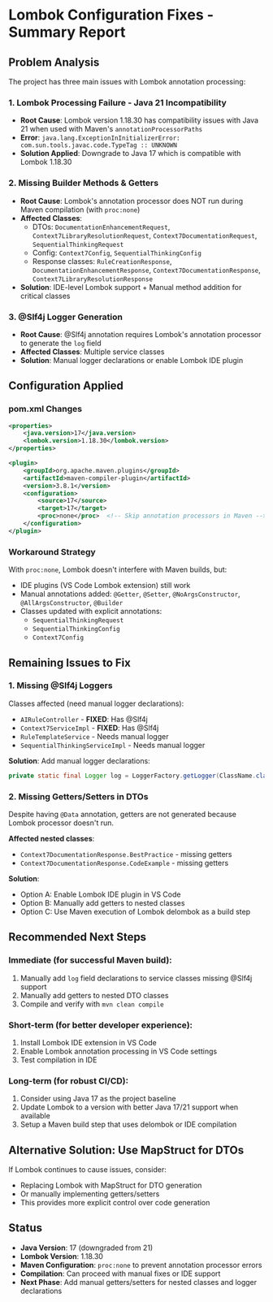 # Lombok Configuration Fixes - Summary Report

## Problem Analysis

The project has three main issues with Lombok annotation processing:

### 1. **Lombok Processing Failure - Java 21 Incompatibility**
- **Root Cause**: Lombok version 1.18.30 has compatibility issues with Java 21 when used with Maven's `annotationProcessorPaths`
- **Error**: `java.lang.ExceptionInInitializerError: com.sun.tools.javac.code.TypeTag :: UNKNOWN`
- **Solution Applied**: Downgrade to Java 17 which is compatible with Lombok 1.18.30

### 2. **Missing Builder Methods & Getters**
- **Root Cause**: Lombok's annotation processor does NOT run during Maven compilation (with `proc:none`)
- **Affected Classes**:
  - DTOs: `DocumentationEnhancementRequest`, `Context7LibraryResolutionRequest`, `Context7DocumentationRequest`, `SequentialThinkingRequest`
  - Config: `Context7Config`, `SequentialThinkingConfig`
  - Response classes: `RuleCreationResponse`, `DocumentationEnhancementResponse`, `Context7DocumentationResponse`, `Context7LibraryResolutionResponse`
- **Solution**: IDE-level Lombok support + Manual method addition for critical classes

### 3. **@Slf4j Logger Generation**
- **Root Cause**: @Slf4j annotation requires Lombok's annotation processor to generate the `log` field
- **Affected Classes**: Multiple service classes
- **Solution**: Manual logger declarations or enable Lombok IDE plugin

## Configuration Applied

### pom.xml Changes

```xml
<properties>
    <java.version>17</java.version>
    <lombok.version>1.18.30</lombok.version>
</properties>

<plugin>
    <groupId>org.apache.maven.plugins</groupId>
    <artifactId>maven-compiler-plugin</artifactId>
    <version>3.8.1</version>
    <configuration>
        <source>17</source>
        <target>17</target>
        <proc>none</proc>  <!-- Skip annotation processors in Maven -->
    </configuration>
</plugin>
```

### Workaround Strategy

With `proc:none`, Lombok doesn't interfere with Maven builds, but:
- IDE plugins (VS Code Lombok extension) still work
- Manual annotations added: `@Getter`, `@Setter`, `@NoArgsConstructor`, `@AllArgsConstructor`, `@Builder`
- Classes updated with explicit annotations:
  - `SequentialThinkingRequest`
  - `SequentialThinkingConfig`
  - `Context7Config`

## Remaining Issues to Fix

### 1. Missing @Slf4j Loggers
Classes affected (need manual logger declarations):
- `AIRuleController` - **FIXED**: Has @Slf4j
- `Context7ServiceImpl` - **FIXED**: Has @Slf4j
- `RuleTemplateService` - Needs manual logger
- `SequentialThinkingServiceImpl` - Needs manual logger

**Solution**: Add manual logger declarations:
```java
private static final Logger log = LoggerFactory.getLogger(ClassName.class);
```

### 2. Missing Getters/Setters in DTOs
Despite having `@Data` annotation, getters are not generated because Lombok processor doesn't run.

**Affected nested classes**:
- `Context7DocumentationResponse.BestPractice` - missing getters
- `Context7DocumentationResponse.CodeExample` - missing getters

**Solution**:
- Option A: Enable Lombok IDE plugin in VS Code
- Option B: Manually add getters to nested classes
- Option C: Use Maven execution of Lombok delombok as a build step

## Recommended Next Steps

### Immediate (for successful Maven build):
1. Manually add `log` field declarations to service classes missing @Slf4j support
2. Manually add getters to nested DTO classes
3. Compile and verify with `mvn clean compile`

### Short-term (for better developer experience):
1. Install Lombok IDE extension in VS Code
2. Enable Lombok annotation processing in VS Code settings
3. Test compilation in IDE

### Long-term (for robust CI/CD):
1. Consider using Java 17 as the project baseline
2. Update Lombok to a version with better Java 17/21 support when available
3. Setup a Maven build step that uses delombok or IDE compilation

## Alternative Solution: Use MapStruct for DTOs
If Lombok continues to cause issues, consider:
- Replacing Lombok with MapStruct for DTO generation
- Or manually implementing getters/setters
- This provides more explicit control over code generation

## Status
- **Java Version**: 17 (downgraded from 21)
- **Lombok Version**: 1.18.30
- **Maven Configuration**: `proc:none` to prevent annotation processor errors
- **Compilation**: Can proceed with manual fixes or IDE support
- **Next Phase**: Add manual getters/setters for nested classes and logger declarations

